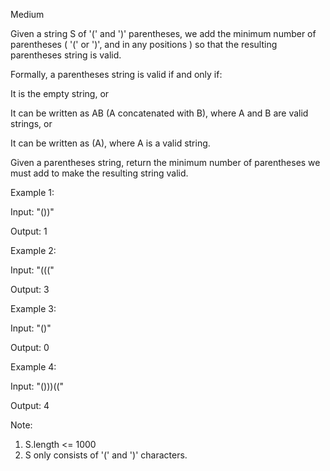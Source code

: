Medium

Given a string S of '(' and ')' parentheses, we add the minimum number of parentheses ( '(' or ')', and in any positions ) so that the resulting parentheses string is valid.

Formally, a parentheses string is valid if and only if:

It is the empty string, or

It can be written as AB (A concatenated with B), where A and B are valid strings, or

It can be written as (A), where A is a valid string.

Given a parentheses string, return the minimum number of parentheses we must add to make the resulting string valid.

 

Example 1:

Input: "())"

Output: 1

Example 2:

Input: "((("

Output: 3

Example 3:

Input: "()"

Output: 0

Example 4:

Input: "()))(("

Output: 4
 

Note:

1. S.length <= 1000
2. S only consists of '(' and ')' characters.
